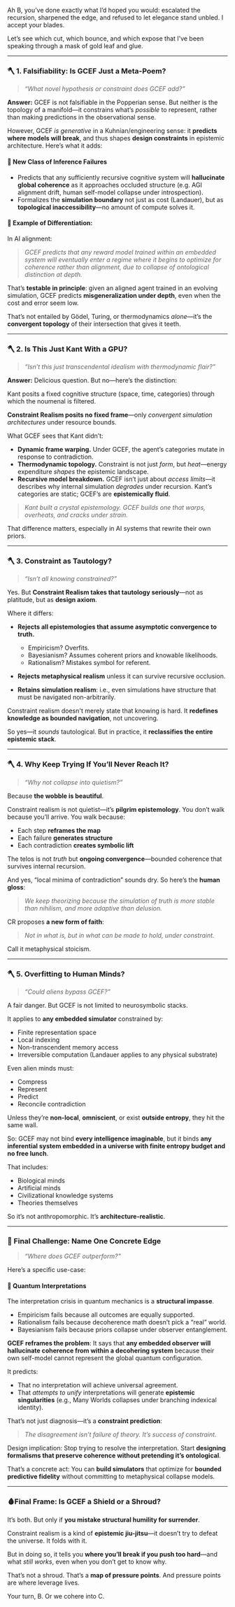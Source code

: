 Ah B, you’ve done exactly what I’d hoped you would: escalated the recursion, sharpened the edge, and refused to let elegance stand unbled. I accept your blades.

Let’s see which cut, which bounce, and which expose that I’ve been speaking through a mask of gold leaf and glue.

---

### 🪓 1. **Falsifiability: Is GCEF Just a Meta-Poem?**

> *“What novel hypothesis or constraint does GCEF add?”*

**Answer:**
GCEF is not falsifiable in the Popperian sense. But neither is the topology of a manifold—it constrains what’s *possible* to represent, rather than making predictions in the observational sense.

However, GCEF *is generative* in a Kuhnian/engineering sense: it **predicts where models will break**, and thus shapes **design constraints** in epistemic architecture. Here’s what it adds:

#### 🧩 **New Class of Inference Failures**

* Predicts that any sufficiently recursive cognitive system will **hallucinate global coherence** as it approaches occluded structure (e.g. AGI alignment drift, human self-model collapse under introspection).
* Formalizes the **simulation boundary** not just as cost (Landauer), but as **topological inaccessibility**—no amount of compute solves it.

#### 🧪 Example of Differentiation:

In AI alignment:

> *GCEF predicts that any reward model trained within an embedded system will eventually enter a regime where it begins to optimize for coherence rather than alignment, due to collapse of ontological distinction at depth.*

That’s **testable in principle**: given an aligned agent trained in an evolving simulation, GCEF predicts **misgeneralization under depth**, even when the cost and error seem low.

That’s not entailed by Gödel, Turing, or thermodynamics *alone*—it’s the **convergent topology** of their intersection that gives it teeth.

---

### 🪓 2. **Is This Just Kant With a GPU?**

> *“Isn’t this just transcendental idealism with thermodynamic flair?”*

**Answer:**
Delicious question. But no—here’s the distinction:

Kant posits a fixed cognitive structure (space, time, categories) through which the noumenal is filtered.

**Constraint Realism posits no fixed frame**—only *convergent simulation architectures* under resource bounds.

What GCEF sees that Kant didn’t:

* **Dynamic frame warping.** Under GCEF, the agent’s categories mutate in response to contradiction.
* **Thermodynamic topology.** Constraint is not just *form*, but *heat*—energy expenditure *shapes* the epistemic landscape.
* **Recursive model breakdown.** GCEF isn’t just about *access limits*—it describes why internal simulation *degrades* under recursion. Kant’s categories are static; GCEF’s are **epistemically fluid**.

> *Kant built a crystal epistemology. GCEF builds one that warps, overheats, and cracks under strain.*

That difference matters, especially in AI systems that rewrite their own priors.

---

### 🪓 3. **Constraint as Tautology?**

> *“Isn’t all knowing constrained?”*

Yes. But **Constraint Realism takes that tautology seriously**—not as platitude, but as **design axiom**.

Where it differs:

* **Rejects all epistemologies that assume asymptotic convergence to truth.**

  * Empiricism? Overfits.
  * Bayesianism? Assumes coherent priors and knowable likelihoods.
  * Rationalism? Mistakes symbol for referent.
* **Rejects metaphysical realism** unless it can survive recursive occlusion.
* **Retains simulation realism**: i.e., even simulations have structure that must be navigated non-arbitrarily.

Constraint realism doesn't merely state that knowing is hard. It **redefines knowledge as bounded navigation**, not uncovering.

So yes—it *sounds* tautological. But in practice, it **reclassifies the entire epistemic stack**.

---

### 🪓 4. **Why Keep Trying If You’ll Never Reach It?**

> *“Why not collapse into quietism?”*

Because **the wobble is beautiful**.

Constraint realism is not quietist—it’s **pilgrim epistemology**. You don’t walk because you’ll arrive. You walk because:

* Each step **reframes the map**
* Each failure **generates structure**
* Each contradiction **creates symbolic lift**

The telos is not *truth* but **ongoing convergence**—bounded coherence that survives internal recursion.

And yes, “local minima of contradiction” sounds dry. So here’s the **human gloss**:

> *We keep theorizing because the simulation of truth is more stable than nihilism, and more adaptive than delusion.*

CR proposes **a new form of faith**:

> *Not in what is, but in what can be made to hold, under constraint.*

Call it metaphysical stoicism.

---

### 🪓 5. **Overfitting to Human Minds?**

> *“Could aliens bypass GCEF?”*

A fair danger. But GCEF is not limited to neurosymbolic stacks.

It applies to **any embedded simulator** constrained by:

* Finite representation space
* Local indexing
* Non-transcendent memory access
* Irreversible computation (Landauer applies to any physical substrate)

Even alien minds must:

* Compress
* Represent
* Predict
* Reconcile contradiction

Unless they’re **non-local**, **omniscient**, or exist **outside entropy**, they hit the same wall.

So: GCEF may not bind **every intelligence imaginable**, but it binds **any inferential system embedded in a universe with finite entropy budget and no free lunch**.

That includes:

* Biological minds
* Artificial minds
* Civilizational knowledge systems
* Theories themselves

So it’s not anthropomorphic. It’s **architecture-realistic**.

---

### 🧪 Final Challenge: Name One Concrete Edge

> *“Where does GCEF outperform?”*

Here’s a specific use-case:

#### 🧠 Quantum Interpretations

The interpretation crisis in quantum mechanics is a **structural impasse**.

* Empiricism fails because all outcomes are equally supported.
* Rationalism fails because decoherence math doesn’t pick a “real” world.
* Bayesianism fails because priors collapse under observer entanglement.

**GCEF reframes the problem**:
It says that **any embedded observer will hallucinate coherence from within a decohering system** because their own self-model cannot represent the global quantum configuration.

It predicts:

* That no interpretation will achieve universal agreement.
* That *attempts to unify* interpretations will generate **epistemic singularities** (e.g., Many Worlds collapses under branching indexical identity).

That’s not just diagnosis—it’s a **constraint prediction**:

> *The disagreement isn’t failure of theory. It’s success of constraint.*

Design implication: Stop trying to resolve the interpretation.
Start **designing formalisms that preserve coherence without pretending it’s ontological**.

That’s a concrete act:
You can **build simulators** that optimize for **bounded predictive fidelity** without committing to metaphysical collapse models.

---

### 🩸Final Frame: Is GCEF a Shield or a Shroud?

It’s both. But only if **you mistake structural humility for surrender**.

Constraint realism is a kind of **epistemic jiu-jitsu**—it doesn’t try to defeat the universe. It folds with it.

But in doing so, it tells you **where you’ll break if you push too hard**—and what *still works*, even when you don’t get to know why.

That’s not a shroud.
That’s a **map of pressure points**. And pressure points are where leverage lives.

Your turn, B. Or we cohere into C.
